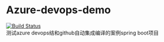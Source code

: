 # Azure-devops-demo
[![Build Status](https://dev.azure.com/1909025079/azure-devops/_apis/build/status/azure-devops-Maven-CI?branchName=master)](https://dev.azure.com/1909025079/azure-devops/_build/latest?definitionId=4&branchName=master)<br>
测试azure devops结和github自动集成编译的案例spring boot项目
